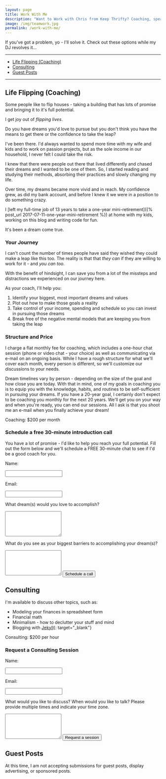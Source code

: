 ```yaml
---
layout: page
title: Work With Me
description: "Want to Work with Chris from Keep Thrifty? Coaching, speaking, and collaboration - it's all here."
image: /img/teamwork.jpg
permalink: /work-with-me/
---
```


If you've got a problem, yo - I'll solve it. Check out these options while my DJ revolves it...

<hr />

<div class="in-page-nav">
  <ul class="in-page-nav--list">
    <li class="in-page-nav--list-item"><a href="#life-flipping-coaching">Life Flipping (Coaching)</a></li>
    <li class="in-page-nav--list-item"><a href="#consulting">Consulting</a></li>
    <li class="in-page-nav--list-item"><a href="#guest-posts">Guest Posts</a></li>
  </ul>
</div>

<hr />

## Life Flipping (Coaching)

Some people like to flip houses - taking a building that has lots of promise and bringing it to it's full potential.

I get joy out of _flipping lives_.

Do you have dreams you'd love to pursue but you don't think you have the means to get there or the confidence to take the leap?

I've been there. I'd always wanted to spend more time with my wife and kids and to work on passion projects, but as the sole income in our household, I never felt I could take the risk.

I knew that there were people out there that lived differently and chased their dreams and I wanted to be one of them. So, I started reading and studying their methods, absorbing their practices and slowly changing my life.

Over time, my dreams became more vivid and in reach. My confidence grew, as did my bank account, and before I knew it we were in a position to do something crazy.

I [left my full-time job of 13 years to take a one-year mini-retirement]({% post_url 2017-07-11-one-year-mini-retirement %}) at home with my kids, working on this blog and writing code for fun.

It's been a dream come true.

### Your Journey

I can't count the number of times people have said they wished they could make a leap like this too.
The reality is that that _they can_ if they are willing to work for it - and _you can too_.

With the benefit of hindsight, I can save you from a lot of the missteps and distractions we experienced on our journey here.

As your coach, I'll help you:

1. Identify your biggest, most important dreams and values
2. Plot out how to make those goals a reality
3. Take control of your income, spending and schedule so you can invest in pursuing those dreams
4. Break free of the negative mental models that are keeping you from taking the leap

### Structure and Price

I charge a flat monthly fee for coaching, which includes a one-hour chat session (phone or video chat - your choice) as well as communicating via e-mail on an ongoing basis. While I have a rough structure for what we'll cover each month, every person is different, so we'll customize our discussions to your needs.

Dream timelines vary by person - depending on the size of the goal and how close you are today. With that in mind, one of my goals in coaching you is to equip you with the knowledge, habits, and routines to be self-sufficient in pursuing your dreams. If you have a 20-year goal, I certainly don't expect to be coaching you monthly for the next 20 years. We'll get you on your way and when you're ready, you can end our sessions. All I ask is that you shoot me an e-mail when you finally achieve your dream!

<div class="work--price">Coaching: $200 per month</div>

<div class="boxed">
  <form class="form--contact" action="https://formspree.io/chris@keepthrifty.com" method="POST">
    <h3 class="title">Schedule a free 30-minute introduction call</h3>
    <p class="text">You have a lot of promise - I'd like to help you reach your full potential. Fill out the form below and we'll schedule a FREE 30-minute chat to see if I'd be a good coach for you.</p>
    <input type="hidden" name="_next" value="{{ "/thank-you/" | prepend: site.baseurl }}" />
    <input type="hidden" name="_subject" value="Coaching Contact" />
    <p>Name:</p>
    <input type="name" name="name" required>
    <p>Email:</p>
    <input type="email" name="_replyto" required>
    <p>What dream(s) would you love to accomplish?</p>
    <textarea name="message-goal" rows="5" required></textarea>
    <p>What do you see as your biggest barriers to accomplishing your dream(s)?</p>
    <textarea name="message-barriers" rows="5" required></textarea>
    <input type="text" name="_gotcha" style="display:none" />
    <button type="submit">Schedule a call</button>
  </form>
</div>

## Consulting

I'm available to discuss other topics, such as:

- Modeling your finances in spreadsheet form
- Financial math
- Minimalism - how to declutter your stuff and mind
- Blogging with [Jekyll](http://www.jekyllrb.com){: target="_blank"}

<div class="work--price">Consulting: $200 per hour</div>

<div class="boxed">
  <form class="form--contact" action="https://formspree.io/chris@keepthrifty.com" method="POST">
    <h3 class="title">Request a Consulting Session</h3>
    <input type="hidden" name="_next" value="{{ "/thank-you/" | prepend: site.baseurl }}" />
    <input type="hidden" name="_subject" value="Consulting Contact" />
    <p>Name:</p>
    <input type="name" name="name" required>
    <p>Email:</p>
    <input type="email" name="_replyto" required>
    <p>What would you like to discuss? When would you like to talk? Please provide multiple times and indicate your time zone.</p>
    <textarea name="message" rows="5" required></textarea>
    <input type="text" name="_gotcha" style="display:none" />
    <button type="submit">Request a session</button>
  </form>
</div>

## Guest Posts

At this time, I am not accepting submissions for guest posts, display advertising, or sponsored posts.
